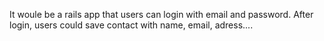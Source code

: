 It woule be a rails app that users can login with email and password. After login, users could save contact with name, email, adress....